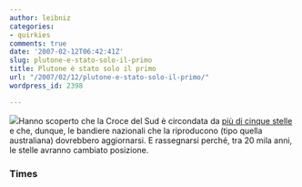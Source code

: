 ```yaml
---
author: leibniz
categories:
- quirkies
comments: true
date: '2007-02-12T06:42:41Z'
slug: plutone-e-stato-solo-il-primo
title: Plutone è stato solo il primo
url: "/2007/02/12/plutone-e-stato-solo-il-primo/"
wordpress_id: 2398

---
```

![](https://www.insideout-tees.com/images/flags/australiaf-copy.jpg)Hanno scoperto che la Croce del Sud è circondata da [più di cinque stelle](https://www.timesonline.co.uk/tol/news/article1350307.ece) e che, dunque, le bandiere nazionali che la riproducono (tipo quella australiana) dovrebbero aggiornarsi. E rassegnarsi perché, tra 20 mila anni, le stelle avranno cambiato posizione.


### Times
